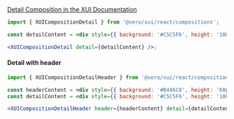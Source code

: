 <!-- Detail -->
<div class="xui-margin-vertical">
	<a href="../section-compositions-detail.html" isDocLink>Detail Composition in the XUI Documentation</a>
</div>

```jsx harmony
import { XUICompositionDetail } from '@xero/xui/react/compositions';

const detailContent = <div style={{ background: '#C5C5F6', height: '100px' }}></div>;

<XUICompositionDetail detail={detailContent} />;
```

#### Detail with header

```jsx harmony
import { XUICompositionDetailHeader } from '@xero/xui/react/compositions';

const headerContent = <div style={{ background: '#B446C8', height: '60px' }}></div>;
const detailContent = <div style={{ background: '#C5C5F6', height: '100px' }}></div>;

<XUICompositionDetailHeader header={headerContent} detail={detailContent} />;
```
